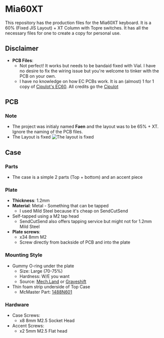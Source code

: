 # Mia60XT
This repository has the production files for the Mia60XT keyboard. It is a 60% (Fixed JIS Layout) + XT Column with Topre switches.
It has all the necessary files for one to create a copy for personal use.

##  Disclaimer
- **PCB Files**: 
  - Not perfect! It works but needs to be bandaid fixed with Vial. I have no desire to fix the wiring issue but you're welcome to tinker with the PCB on your own.
  - I have no knowledge on how EC PCBs work. It is an (almost) 1 for 1 copy of [Cipulot's EC60](https://github.com/Cipulot/EC60). All credits go the [Cipulot](https://github.com/Cipulot)

## PCB
### Note
- The project was initialy named **Faen** and the layout was to be 65% + XT. Ignore the naming of the PCB files.
- The Layout is fixed
![The layout is fixed](https://i.imgur.com/G2opOJH.jpg)

## Case
### Parts
- The case is a simple 2 parts (Top + bottom) and an accent piece
### Plate
- **Thickness**: 1.2mm
- **Material**: Metal - Something that can be tapped
  - I used Mild Steel because it's cheap on SendCutSend
- Self-tapped using a M2 tap head
  - SendCutSend also offers tapping service but might not for 1.2mm Mild Steel
- **Plate screws**:
  - x34 8mm M2 
  - Screw directly from backside of PCB and into the plate
### Mounting Style
- Gummy O-ring under the plate
  - Size: Large (70-75%)
  - Hardness: W/E you want
  - Source: [Mech.Land](https://mech.land/) or [Graveshift](https://graveshift.com/)
- Thin foam strip underside of Top Case
  - McMaster Part: [1488N601](https://www.mcmaster.com/1488N601/)
### Hardware
- Case Screws:
  - x8 8mm M2.5 Socket Head
- Accent Screws:
  - x2 5mm M2.5 Flat head
